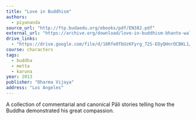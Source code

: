 ```yaml
---
title: "Love in Buddhism"
authors:
  - piyananda
source_url: "http://ftp.budaedu.org/ebooks/pdf/EN382.pdf"
external_url: "https://archive.org/download/love-in-buddhism-bhante-walpola-piyananda/Love%20in%20Buddhism%20-%20Bhante%20Walpola%20Piyananda_text.pdf"
drive_links:
  - "https://drive.google.com/file/d/16Rfe0TbUzKFyrg_72S-EOyQHnrOCBKL1/view?usp=sharing"
course: characters
tags:
  - buddha
  - metta
  - karuna
year: 2013
publisher: "Dharma Vijaya"
address: "Los Angeles"
---
```


A collection of commentarial and canonical Pāli stories telling how the Buddha demonstrated his great compassion.

